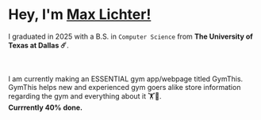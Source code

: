 # Hey, I'm [Max Lichter!](https://iammaxlichter.com)

I graduated in 2025 with a B.S. in `Computer Science` from **The University of Texas at Dallas ☄️**.

</br>

I am currently making an ESSENTIAL gym app/webpage titled GymThis. GymThis helps new and experienced gym goers alike store information regarding the gym and everything about it 🏋💪. </br>
**Currrently 40% done.**
